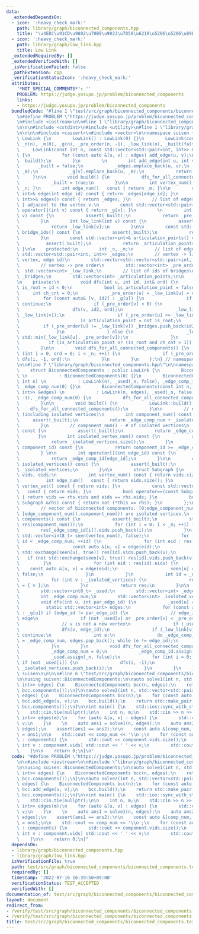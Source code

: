 ```yaml
---
data:
  _extendedDependsOn:
  - icon: ':heavy_check_mark:'
    path: library/graph/biconnected_components.hpp
    title: "\u4E8C\u91CD\u9802\u70B9\u9023\u7D50\u6210\u5206\u5206\u89E3"
  - icon: ':heavy_check_mark:'
    path: library/graph/low_link.hpp
    title: Low Link
  _extendedRequiredBy: []
  _extendedVerifiedWith: []
  _isVerificationFailed: false
  _pathExtension: cpp
  _verificationStatusIcon: ':heavy_check_mark:'
  attributes:
    '*NOT_SPECIAL_COMMENTS*': ''
    PROBLEM: https://judge.yosupo.jp/problem/biconnected_components
    links:
    - https://judge.yosupo.jp/problem/biconnected_components
  bundledCode: "#line 1 \"test/src/graph/biconnected_components/biconnected_components.test.cpp\"\
    \n#define PROBLEM \"https://judge.yosupo.jp/problem/biconnected_components\"\n\
    \n#include <iostream>\n\n#line 1 \"library/graph/biconnected_components.hpp\"\n\
    \n\n\n#include <cstdint>\n#include <utility>\n#line 1 \"library/graph/low_link.hpp\"\
    \n\n\n\n#include <cassert>\n#include <vector>\n\nnamespace suisen {\n    struct\
    \ LowLink {\n        LowLink() : LowLink(0) {}\n        LowLink(const int n) :\
    \ _n(n), _m(0), _g(n), _pre_order(n, -1), _low_link(n), _built(false) {}\n   \
    \     LowLink(const int n, const std::vector<std::pair<int, int>> &edges) : LowLink(n)\
    \ {\n            for (const auto &[u, v] : edges) add_edge(u, v);\n          \
    \  build();\n        }\n        \n        int add_edge(int u, int v) {\n     \
    \       _built = false;\n            _edges.emplace_back(u, v);\n            _g[u].emplace_back(v,\
    \ _m);\n            _g[v].emplace_back(u, _m);\n            return _m++;\n   \
    \     }\n\n        void build() {\n            dfs_for_all_connected_components();\n\
    \            _built = true;\n        }\n\n        int vertex_num() const { return\
    \ _n; }\n        int edge_num()   const { return _m; }\n\n        const std::pair<int,\
    \ int>& edge(int edge_id) const { return _edges[edge_id]; }\n        const std::vector<std::pair<int,\
    \ int>>& edges() const { return _edges; }\n        // list of edges { u, edge_id\
    \ } adjacent to the vertex v.\n        const std::vector<std::pair<int, int>>&\
    \ operator[](int v) const { return _g[v]; }\n        \n        int pre_order(int\
    \ v) const {\n            assert(_built);\n            return _pre_order[v];\n\
    \        }\n        int low_link(int v) const {\n            assert(_built);\n\
    \            return _low_link[v];\n        }\n\n        const std::vector<int>&\
    \ bridge_ids() const {\n            assert(_built);\n            return _bridges;\n\
    \        }\n        const std::vector<int>& articulation_points() const {\n  \
    \          assert(_built);\n            return _articulation_points;\n       \
    \ }\n\n    protected:\n        int _n, _m;\n        // list of edges\n       \
    \ std::vector<std::pair<int, int>> _edges;\n        // vertex -> list of (adjacent\
    \ vertex, edge id)\n        std::vector<std::vector<std::pair<int, int>>> _g;\n\
    \        // vertex -> pre order\n        std::vector<int> _pre_order;\n      \
    \  std::vector<int> _low_link;\n        // list of ids of bridges\n        std::vector<int>\
    \ _bridges;\n        std::vector<int> _articulation_points;\n\n        bool _built;\n\
    \n    private:\n        void dfs(int u, int id, int& ord) {\n            bool\
    \ is_root = id < 0;\n            bool is_articulation_point = false;\n       \
    \     int ch_cnt = 0;\n            _pre_order[u] = _low_link[u] = ord++;\n   \
    \         for (const auto& [v, id2] : _g[u]) {\n                if (id == id2)\
    \ continue;\n                if (_pre_order[v] < 0) {\n                    ++ch_cnt;\n\
    \                    dfs(v, id2, ord);\n                    _low_link[u] = std::min(_low_link[u],\
    \ _low_link[v]);\n                    if (_pre_order[u] <= _low_link[v]) {\n \
    \                       is_articulation_point = not is_root;\n               \
    \         if (_pre_order[u] != _low_link[v]) _bridges.push_back(id2);\n      \
    \              }\n                } else {\n                    _low_link[u] =\
    \ std::min(_low_link[u], _pre_order[v]);\n                }\n            }\n \
    \           if (is_articulation_point or (is_root and ch_cnt > 1)) _articulation_points.push_back(u);\n\
    \        }\n\n        void dfs_for_all_connected_components() {\n            for\
    \ (int i = 0, ord = 0; i < _n; ++i) {\n                if (_pre_order[i] < 0)\
    \ dfs(i, -1, ord);\n            }\n        }\n    };\n} // namespace suisen\n\n\
    \n\n#line 7 \"library/graph/biconnected_components.hpp\"\n\nnamespace suisen {\n\
    \    struct BiconnectedComponents : public LowLink {\n        BiconnectedComponents()\
    \ \n            : BiconnectedComponents(0) {}\n        BiconnectedComponents(const\
    \ int n) \n            : LowLink(n), _used(_n, false), _edge_comp_id(_m, -1),\
    \ _edge_comp_num(0) {}\n        BiconnectedComponents(const int n, const std::vector<std::pair<int,\
    \ int>> &edges) \n            : LowLink(n, edges), _used(_n, false), _edge_comp_id(_m,\
    \ -1), _edge_comp_num(0) {\n            dfs_for_all_connected_components();\n\
    \        }\n\n        void build() {\n            LowLink::build();\n        \
    \    dfs_for_all_connected_components();\n        }\n\n        // # of component\
    \ (including isolated vertices)\n        int component_num() const {\n       \
    \     assert(_built);\n            return _edge_comp_num + _isolated_vertices.size();\n\
    \        }\n        // component_num() - # of isolated vertices\n        int edge_component_num()\
    \ const {\n            assert(_built);\n            return _edge_comp_num;\n \
    \       }\n        int isolated_vertex_num() const {\n            assert(_built);\n\
    \            return _isolated_vertices.size();\n        }\n        bool is_isolated_component(int\
    \ component_id) const {\n            return component_id >= _edge_comp_num;\n\
    \        } \n\n        int operator[](int edge_id) const {\n            assert(_built);\n\
    \            return _edge_comp_id[edge_id];\n        }\n\n        const std::vector<int>&\
    \ isolated_vertices() const {\n            assert(_built);\n            return\
    \ _isolated_vertices;\n        }\n\n        struct Subgraph {\n            std::vector<int>\
    \ vids, eids;\n            int vertex_num() const { return vids.size(); }\n  \
    \          int edge_num()   const { return eids.size(); }\n            const std::vector<int>&\
    \ vertex_set() const { return vids; }\n            const std::vector<int>& edge_set()\
    \   const { return eids; }\n            bool operator==(const Subgraph &rhs) const\
    \ { return vids == rhs.vids and eids == rhs.eids; }\n            bool operator!=(const\
    \ Subgraph &rhs) const { return not (*this == rhs); }\n        };\n        \n\
    \        // vector of biconnected components. [0:edge_component_num()) has edges,\
    \ [edge_component_num(),component_num()) are isolated vertices.\n        std::vector<Subgraph>\
    \ components() const {\n            assert(_built);\n            std::vector<Subgraph>\
    \ res(component_num());\n            for (int i = 0; i < _m; ++i) {\n        \
    \        res[_edge_comp_id[i]].eids.push_back(i);\n            }\n           \
    \ std::vector<int8_t> seen(vertex_num(), false);\n            for (int id = 0;\
    \ id < _edge_comp_num; ++id) {\n                for (int eid : res[id].eids) {\n\
    \                    const auto &[u, v] = edge(eid);\n                    if (not\
    \ std::exchange(seen[u], true)) res[id].vids.push_back(u);\n                 \
    \   if (not std::exchange(seen[v], true)) res[id].vids.push_back(v);\n       \
    \         }\n                for (int eid : res[id].eids) {\n                \
    \    const auto &[u, v] = edge(eid);\n                    seen[u] = seen[v] =\
    \ false;\n                }\n            }\n            int id = _edge_comp_num;\n\
    \            for (int v : _isolated_vertices) {\n                res[id++].vids\
    \ = { v };\n            }\n            return res;\n        }\n\n    private:\n\
    \        std::vector<int8_t> _used;\n        std::vector<int> _edge_comp_id;\n\
    \        int _edge_comp_num;\n        std::vector<int> _isolated_vertices;\n\n\
    \        void dfs(int u, int par_edge_id) {\n            _used[u] = true;\n  \
    \          static std::vector<int> edges;\n            for (const auto &[v, edge_id]\
    \ : _g[u]) if (edge_id != par_edge_id) {\n                // edge_id is a new\
    \ edge\n                if (not _used[v] or _pre_order[v] < _pre_order[u]) edges.push_back(edge_id);\n\
    \                // v is not a new vertex\n                if (_used[v]) continue;\n\
    \                dfs(v, edge_id);\n                if (_low_link[v] < _pre_order[u])\
    \ continue;\n                int e;\n                do _edge_comp_id[e = edges.back()]\
    \ = _edge_comp_num, edges.pop_back(); while (e != edge_id);\n                _edge_comp_num++;\n\
    \            }\n        }\n        void dfs_for_all_connected_components() {\n\
    \            _edge_comp_num = 0;\n            _edge_comp_id.assign(_m, -1);\n\
    \            _used.assign(_n, false);\n            for (int i = 0; i < _n; ++i)\
    \ if (not _used[i]) {\n                dfs(i, -1);\n                if (_g[i].empty())\
    \ _isolated_vertices.push_back(i);\n            }\n        }\n    };\n} // namespace\
    \ suisen\n\n\n\n#line 6 \"test/src/graph/biconnected_components/biconnected_components.test.cpp\"\
    \n\nusing suisen::BiconnectedComponents;\n\nauto solve1(int n, std::vector<std::pair<int,\
    \ int>> edges) {\n    BiconnectedComponents bcc(n, edges);\n    return std::make_pair(bcc.component_num(),\
    \ bcc.components());\n}\n\nauto solve2(int n, std::vector<std::pair<int, int>>\
    \ edges) {\n    BiconnectedComponents bcc(n);\n    for (const auto &[u, v] : edges)\
    \ bcc.add_edge(u, v);\n    bcc.build();\n    return std::make_pair(bcc.component_num(),\
    \ bcc.components());\n}\n\nint main() {\n    std::ios::sync_with_stdio(false);\n\
    \    std::cin.tie(nullptr);\n\n    int n, m;\n    std::cin >> n >> m;\n\n    std::vector<std::pair<int,\
    \ int>> edges(m);\n    for (auto &[u, v] : edges) {\n        std::cin >> u >>\
    \ v;\n    }\n    \n    auto ans1 = solve1(n, edges);\n    auto ans2 = solve2(n,\
    \ edges);\n    assert(ans1 == ans2);\n\n    const auto &[comp_num, components]\
    \ = ans1;\n\n    std::cout << comp_num << '\\n';\n    for (const auto &component\
    \ : components) {\n        std::cout << component.vids.size();\n        for (const\
    \ int v : component.vids) std::cout << ' ' << v;\n        std::cout << '\\n';\n\
    \    }\n\n    return 0;\n}\n"
  code: "#define PROBLEM \"https://judge.yosupo.jp/problem/biconnected_components\"\
    \n\n#include <iostream>\n\n#include \"library/graph/biconnected_components.hpp\"\
    \n\nusing suisen::BiconnectedComponents;\n\nauto solve1(int n, std::vector<std::pair<int,\
    \ int>> edges) {\n    BiconnectedComponents bcc(n, edges);\n    return std::make_pair(bcc.component_num(),\
    \ bcc.components());\n}\n\nauto solve2(int n, std::vector<std::pair<int, int>>\
    \ edges) {\n    BiconnectedComponents bcc(n);\n    for (const auto &[u, v] : edges)\
    \ bcc.add_edge(u, v);\n    bcc.build();\n    return std::make_pair(bcc.component_num(),\
    \ bcc.components());\n}\n\nint main() {\n    std::ios::sync_with_stdio(false);\n\
    \    std::cin.tie(nullptr);\n\n    int n, m;\n    std::cin >> n >> m;\n\n    std::vector<std::pair<int,\
    \ int>> edges(m);\n    for (auto &[u, v] : edges) {\n        std::cin >> u >>\
    \ v;\n    }\n    \n    auto ans1 = solve1(n, edges);\n    auto ans2 = solve2(n,\
    \ edges);\n    assert(ans1 == ans2);\n\n    const auto &[comp_num, components]\
    \ = ans1;\n\n    std::cout << comp_num << '\\n';\n    for (const auto &component\
    \ : components) {\n        std::cout << component.vids.size();\n        for (const\
    \ int v : component.vids) std::cout << ' ' << v;\n        std::cout << '\\n';\n\
    \    }\n\n    return 0;\n}"
  dependsOn:
  - library/graph/biconnected_components.hpp
  - library/graph/low_link.hpp
  isVerificationFile: true
  path: test/src/graph/biconnected_components/biconnected_components.test.cpp
  requiredBy: []
  timestamp: '2022-07-16 16:39:50+09:00'
  verificationStatus: TEST_ACCEPTED
  verifiedWith: []
documentation_of: test/src/graph/biconnected_components/biconnected_components.test.cpp
layout: document
redirect_from:
- /verify/test/src/graph/biconnected_components/biconnected_components.test.cpp
- /verify/test/src/graph/biconnected_components/biconnected_components.test.cpp.html
title: test/src/graph/biconnected_components/biconnected_components.test.cpp
---
```

